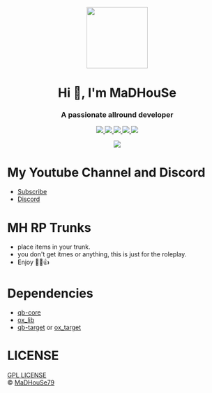 <p align="center">
    <img width="140" src="https://icons.iconarchive.com/icons/iconarchive/red-orb-alphabet/128/Letter-M-icon.png" />  
    <h1 align="center">Hi 👋, I'm MaDHouSe</h1>
    <h3 align="center">A passionate allround developer </h3>    
</p>

<p align="center">
  <a href="https://github.com/MaDHouSe79/mh-rptrunks/issues">
    <img src="https://img.shields.io/github/issues/MaDHouSe79/mh-rptrunks"/> 
  </a>
  <a href="https://github.com/MaDHouSe79/mh-rptrunks/watchers">
    <img src="https://img.shields.io/github/watchers/MaDHouSe79/mh-rptrunks"/> 
  </a> 
  <a href="https://github.com/MaDHouSe79/mh-rptrunks/network/members">
    <img src="https://img.shields.io/github/forks/MaDHouSe79/mh-rptrunks"/> 
  </a>  
  <a href="https://github.com/MaDHouSe79/mh-rptrunks/stargazers">
    <img src="https://img.shields.io/github/stars/MaDHouSe79/mh-rptrunks?color=white"/> 
  </a>
  <a href="https://github.com/MaDHouSe79/mh-rptrunks/LICENSE">
    <img src="https://img.shields.io/github/license/MaDHouSe79/mh-rptrunks?color=black"/> 
  </a>      
</p>

<p align="center">
  <img alig src="https://github-profile-trophy.vercel.app/?username=MaDHouSe79&margin-w=15&column=6" />
</p>

# My Youtube Channel and Discord
- [Subscribe](https://www.youtube.com/c/@MaDHouSe79) 
- [Discord](https://discord.gg/vJ9EukCmJQ)

# MH RP Trunks
- place items in your trunk.
- you don't get itmes or anything, this is just for the roleplay.
- Enjoy 👊😎👍

# Dependencies
- [qb-core](https://github.com/qbcore-framework/qb-core)
- [ox_lib](https://github.com/overextended/ox_lib)
- [qb-target](https://github.com/qbcore-framework/qb-target) or [ox_target](https://github.com/overextended/ox_target)

# LICENSE
[GPL LICENSE](./LICENSE)<br />
&copy; [MaDHouSe79](https://www.youtube.com/@MaDHouSe79)
